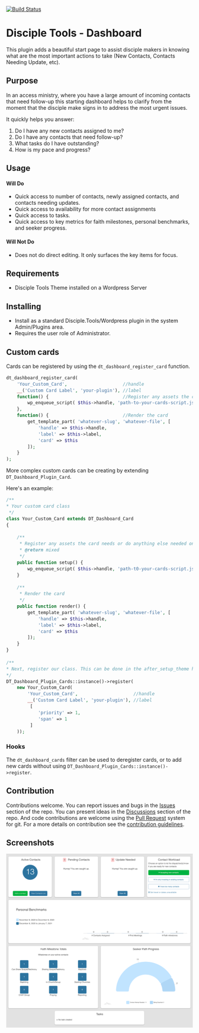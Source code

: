 [![Build Status](https://travis-ci.com/DiscipleTools/disciple-tools-dashboard.svg?branch=master)](https://travis-ci.com/DiscipleTools/disciple-tools-dashboard)

# Disciple Tools - Dashboard

This plugin adds a beautiful start page to assist disciple makers in knowing what are the most important actions to
take (New Contacts, Contacts Needing Update, etc).

## Purpose

In an access ministry, where you have a large amount of incoming contacts that need follow-up this starting dashboard
helps to clarify from the moment that the disciple make signs in to address the most urgent issues.

It quickly helps you answer:

1. Do I have any new contacts assigned to me?
2. Do I have any contacts that need follow-up?
3. What tasks do I have outstanding?
4. How is my pace and progress?

## Usage

#### Will Do

- Quick access to number of contacts, newly assigned contacts, and contacts needing updates.
- Quick access to availability for more contact assignments
- Quick access to tasks.
- Quick access to key metrics for faith milestones, personal benchmarks, and seeker progress.

#### Will Not Do

- Does not do direct editing. It only surfaces the key items for focus.

## Requirements

- Disciple Tools Theme installed on a Wordpress Server

## Installing

- Install as a standard Disciple.Tools/Wordpress plugin in the system Admin/Plugins area.
- Requires the user role of Administrator.

## Custom cards

Cards can be registered by using the `dt_dashboard_register_card` function.

```php
dt_dashboard_register_card(
    'Your_Custom_Card',                     //handle
    __('Custom Card Label', 'your-plugin'), //label
    function() {                            //Register any assets the card needs or do anything else needed on registration.
        wp_enqueue_script( $this->handle, 'path-to-your-cards-script.js', [], null, true);
    },
    function() {                            //Render the card
        get_template_part( 'whatever-slug', 'whatever-file', [
            'handle' => $this->handle,
            'label' => $this->label,
            'card' => $this
        ]);
    }
);

```
More complex custom cards can be creating by extending `DT_Dashboard_Plugin_Card`.

Here's an example:

```php
/**
* Your custom card class
 */
class Your_Custom_Card extends DT_Dashboard_Card
{

    /**
     * Register any assets the card needs or do anything else needed on registration.
     * @return mixed
     */
    public function setup() {
        wp_enqueue_script( $this->handle, 'path-t0-your-cards-script.js', [], null, true);
    }

    /**
     * Render the card
     */
    public function render() {
        get_template_part( 'whatever-slug', 'whatever-file', [
            'handle' => $this->handle,
            'label' => $this->label,
            'card' => $this
        ]);
    }
}

/**
* Next, register our class. This can be done in the after_setup_theme hook.
*/
DT_Dashboard_Plugin_Cards::instance()->register(
    new Your_Custom_Card(
        'Your_Custom_Card',                     //handle
        __('Custom Card Label', 'your-plugin'), //label
         [
            'priority' => 1,
            'span' => 1
         ]
    ));
```

### Hooks

The `dt_dashboard_cards` filter can be used to deregister cards, or to add new cards without using `DT_Dashboard_Plugin_Cards::instance()->register`.

## Contribution

Contributions welcome. You can report issues and bugs in the
[Issues](https://github.com/DiscipleTools/disciple-tools-dashboard/issues) section of the repo. You can present ideas in
the [Discussions](https://github.com/DiscipleTools/disciple-tools-dashboard/discussions) section of the repo. And code
contributions are welcome using the [Pull Request](https://github.com/DiscipleTools/disciple-tools-dashboard/pulls)
system for git. For a more details on contribution see the
[contribution guidelines](https://github.com/DiscipleTools/disciple-tools-dashboard/blob/master/CONTRIBUTING.md).

## Screenshots

![screenshot.png](https://raw.githubusercontent.com/DiscipleTools/disciple-tools-dashboard/master/screenshot.png)

